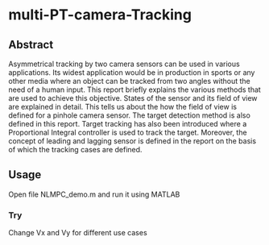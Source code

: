 # multi-PT-camera-Tracking

## Abstract

Asymmetrical tracking by two camera sensors can be used in various applications.
Its widest application would be in production in sports or any other media where an
object can be tracked from two angles without the need of a human input. This report
briefly explains the various methods that are used to achieve this objective. States of
the sensor and its field of view are explained in detail. This tells us about the how the
field of view is defined for a pinhole camera sensor. The target detection method is also
defined in this report. Target tracking has also been introduced where a Proportional
Integral controller is used to track the target. Moreover, the concept of leading and
lagging sensor is defined in the report on the basis of which the tracking cases are
defined.

## Usage

Open file NLMPC_demo.m and run it using MATLAB

### Try

Change Vx and Vy for different use cases
